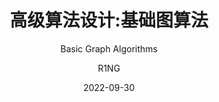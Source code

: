 ---
layout:     post
title:      高级算法设计:基础图算法
subtitle:   Basic Graph Algorithms
date:       2022-09-30
author:     R1NG
header-img: img/post-bg-algs4.jpg
description: 本章将介绍一系列基础图算法.
catalog: true
tags:
    - 课程笔记
    - 数据结构与算法
---